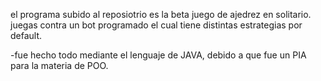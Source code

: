 el programa subido al reposiotrio es la beta juego de ajedrez en solitario.
juegas contra un bot programado el cual tiene distintas estrategias por default.

-fue hecho todo mediante el lenguaje de JAVA, debido a que fue un PIA para la materia de POO.

